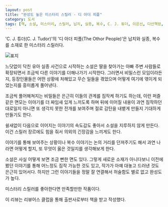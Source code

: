 ```yaml
---
layout: post
title: "완성도 높은 미스터리 스릴러 - 디 아더 피플"
category: 도서
tags: [책, 소설, 미스터리, 스릴러, 납치, 실종, 복수, C. J. 튜더, 이은선, 다산책방, 다산북스, 리뷰어스 클럽, 서평]
---
```


'C. J. 튜더(C. J. Tudor)'의
'디 아더 피플(The Othor People)'은
납치와 실종, 복수를 소재로 한 미스터리 스릴러다.

![표지](https://images2.imgbox.com/81/5d/RasFZBu8_o.jpg)

느닷없이 닥친 유아 실종 사건으로 시작하는 소설은
딸을 찾아가는 아빠 주변 사람들로 확장되면서
조금씩 다른 이야기를 더해나가기 시작한다.
그러면서 비밀스런 모임이라든지,
등장인물들은 어떤 상황에 처해있고 무슨 일들을 겪었으며
어떻게 여기에 엮이게 되었는지를 흥미롭게 풀어낸다.

조금씩 풀어해쳐지는 비밀들은 은근히 이들의 관계를 짐작케 하기도 하는데,
이런 퍼즐같은 면모는 이야기를 더 짜임새 있게 느끼도록 하며
뒤에 이어질 내용이 과연 짐작하던대로일지
아니면 또 생각지 못한 전개를 보여주며 절로 감탄을 내뱉게 만들지 기대하게 만들기도 한다.

쉴새없이 다음으로 이어지는 이야기의 속도감도 좋아서 소설을 지루하지 않게 만든다.
이건 스릴러 장르에도 힘을 줘서 의외의 긴장감을 느끼게도 한다.

이야기를 통해 보여주는 상황이나 복수 이야기는 논의 거리를 던져주기도 해서
과연 나라면 어떻게 할지, 또 무엇이 옳은 것일지를 생각해보게 한다.

소설은 사실 어떻게 보면 조금 뻔한 면도 있다.
그렇게 새로운 소재가 아니다보니 이전에 봤던 이야기를 통해 어느정도 짐작 가능한 것도 있고,
작가가 아예 대놓고 드러낸 것도 은근히 있어서다.
하지만 그런 이야기들을 정말 잘 연결해서 허술함도 별로 없고 완성도가 높다.

미스터리 스릴러를 좋아한다면 만족할만한 작품이다.



<div class="im im-info">
이 리뷰는 리뷰어스 클럽을 통해 출판사로부터 책을 받고 작성했다.
</div>

